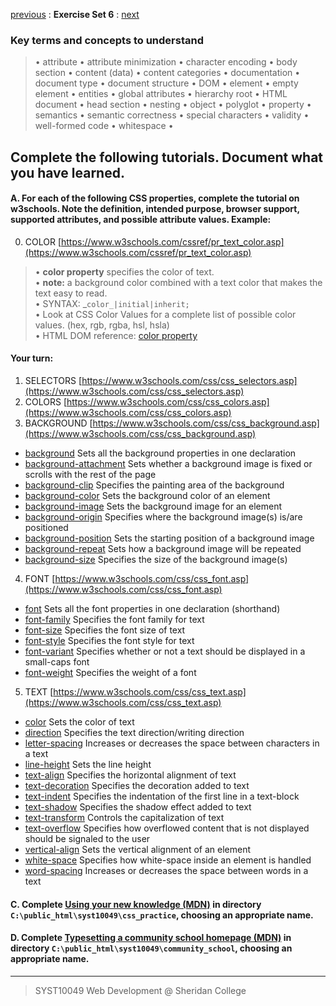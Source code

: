 [previous](Set05.md) 
: **Exercise Set 6**
: [next](Set07.md)

### Key terms and concepts to understand
> &bull;  attribute &bull; attribute minimization &bull; character encoding &bull; body section &bull; content (data) &bull;  content categories &bull; documentation &bull; document type &bull;  document structure &bull; DOM &bull;  element &bull;  empty element &bull; entities &bull; global attributes &bull; hierarchy root &bull; HTML document &bull; head section &bull; nesting &bull; object &bull; polyglot &bull; property &bull; semantics &bull; semantic correctness &bull; special characters &bull; validity &bull; well-formed code &bull; whitespace &bull;  


## Complete the following tutorials. Document what you have learned.
 #### A. For each of the following CSS properties, complete the tutorial on w3schools.  Note the definition, intended purpose, browser support, supported attributes, and possible attribute values. Example:
0. COLOR [https://www.w3schools.com/cssref/pr_text_color.asp](https://www.w3schools.com/cssref/pr_text_color.asp)
> &bull; **color property** specifies the color of text.<br> &bull; **note:** a background color combined with a text color that makes the text easy to read.<br> &bull; SYNTAX: _`color_|initial|inherit;`<br> &bull; Look at CSS Color Values for a complete list of possible color values. (hex, rgb, rgba, hsl, hsla)<br> &bull; HTML DOM reference: [color property](https://www.w3schools.com/jsref/prop_style_color.asp) 

#### Your turn:
1. SELECTORS [https://www.w3schools.com/css/css_selectors.asp](https://www.w3schools.com/css/css_selectors.asp)
2. COLORS [https://www.w3schools.com/css/css_colors.asp](https://www.w3schools.com/css/css_colors.asp)
3.  BACKGROUND [https://www.w3schools.com/css/css_background.asp](https://www.w3schools.com/css/css_background.asp)
- [background](https://www.w3schools.com/cssref/css3_pr_background.asp) Sets all the background properties in one declaration
- [background-attachment](https://www.w3schools.com/cssref/pr_background-attachment.asp) Sets whether a background image is fixed or scrolls with the rest of the page
- [background-clip](https://www.w3schools.com/cssref/css3_pr_background-clip.asp) Specifies the painting area of the background
- [background-color](https://www.w3schools.com/cssref/pr_background-color.asp) Sets the background color of an element
- [background-image](https://www.w3schools.com/cssref/pr_background-image.asp) Sets the background image for an element
- [background-origin](https://www.w3schools.com/cssref/css3_pr_background-origin.asp) Specifies where the background image(s) is/are positioned
- [background-position](https://www.w3schools.com/cssref/pr_background-position.asp) Sets the starting position of a background image
- [background-repeat](https://www.w3schools.com/cssref/pr_background-repeat.asp) Sets how a background image will be repeated
- [background-size](https://www.w3schools.com/cssref/css3_pr_background-size.asp) Specifies the size of the background image(s) 

4. FONT [https://www.w3schools.com/css/css_font.asp](https://www.w3schools.com/css/css_font.asp)
- [font](https://www.w3schools.com/cssref/pr_font_font.asp) Sets all the font properties in one declaration (shorthand)
- [font-family](https://www.w3schools.com/cssref/pr_font_font-family.asp) Specifies the font family for text
- [font-size](https://www.w3schools.com/cssref/pr_font_font-size.asp) Specifies the font size of text
- [font-style](https://www.w3schools.com/cssref/pr_font_font-style.asp) Specifies the font style for text
- [font-variant](https://www.w3schools.com/cssref/pr_font_font-variant.asp) Specifies whether or not a text should be displayed in a small-caps font
- [font-weight](https://www.w3schools.com/cssref/pr_font_weight.asp) Specifies the weight of a font

5. TEXT [https://www.w3schools.com/css/css_text.asp](https://www.w3schools.com/css/css_text.asp)
- [color](https://www.w3schools.com/cssref/pr_text_color.asp) Sets the color of text
- [direction](https://www.w3schools.com/cssref/pr_text_direction.asp) Specifies the text direction/writing direction
- [letter-spacing](https://www.w3schools.com/cssref/pr_text_letter-spacing.asp) Increases or decreases the space between characters in a text
- [line-height](https://www.w3schools.com/cssref/pr_dim_line-height.asp) Sets the line height
- [text-align](https://www.w3schools.com/cssref/pr_text_text-align.asp) Specifies the horizontal alignment of text
- [text-decoration](https://www.w3schools.com/cssref/pr_text_text-decoration.asp) Specifies the decoration added to text
- [text-indent](https://www.w3schools.com/cssref/pr_text_text-indent.asp) Specifies the indentation of the first line in a text-block
- [text-shadow](https://www.w3schools.com/cssref/css3_pr_text-shadow.asp) Specifies the shadow effect added to text
- [text-transform](https://www.w3schools.com/cssref/pr_text_text-transform.asp) Controls the capitalization of text
- [text-overflow](https://www.w3schools.com/cssref/css3_pr_text-overflow.asp) Specifies how overflowed content that is not displayed should be signaled to the user
- [vertical-align](https://www.w3schools.com/cssref/pr_pos_vertical-align.asp) Sets the vertical alignment of an element
- [white-space](https://www.w3schools.com/cssref/pr_text_white-space.asp) Specifies how white-space inside an element is handled
- [word-spacing](https://www.w3schools.com/cssref/pr_text_word-spacing.asp) Increases or decreases the space between words in a text


 #### C. Complete [Using your new knowledge (MDN)](https://developer.mozilla.org/en-US/docs/Learn/CSS/First_steps/Using_your_new_knowledge)  in directory `C:\public_html\syst10049\css_practice`, choosing an appropriate name.
 
  #### D. Complete [Typesetting a community school homepage (MDN)](https://developer.mozilla.org/en-US/docs/Learn/CSS/Styling_text/Typesetting_a_homepage)  in directory `C:\public_html\syst10049\community_school`, choosing an appropriate name.




 
---
> SYST10049 Web Development @ Sheridan College



